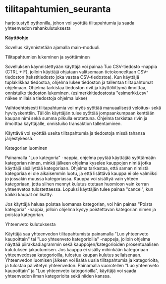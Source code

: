 # tilitapahtumien_seuranta
harjoitustyö pythonilla, johon voi syöttää tilitapahtumia ja saada yhteenvedon rahankulutuksesta

**Käyttöohje**


Sovellus käynnistetään ajamalla main-moduuli.

Tilitapahtumien lukeminen ja syöttäminen

Sovelluksen käynnistettyään käyttäjä voi painaa Tuo CSV-tiedosto -nappia (CTRL + F), jolloin käyttäjä ohjataan valitsemaan tietokoneeltaan CSV-tiedoston (tekstitiedosto joka
vastaa CSV-tiedostoa). Kun käyttäjä tuplaklikkaa tiedostoa, ohjelma lukee tiedoston ja tallentaa tilitapahtumat ohjelmaan. Ohjelma tarkistaa tiedoston rivit ja 
käyttöliittymä ilmoittaa, onnistuiko tiedoston lukeminen.
(esimerkkitiedostosta "esimerkki.csv" näkee millaisia tiedostoja ohjelma lukee)

Vaihtoehtoisesti tilitapahtumia voi myös syöttää manuaalisesti veloitus- sekä hyvityskenttiin. Tällöin käyttäjän tulee syöttää jompaankumpaan kenttään kaupan nimi sekä summa
pilkulla erotettuna. Ohjelma tarkistaa rivin ja ilmoittaa käyttäjälle, onnistuiko transaktion tallentaminen.

Käyttävä voi syöttää useita tilitapahtumia ja tiedostoja missä tahansa järjestykessä.


Kategorian luominen

Painamalla "Luo kategoria" -nappia, ohjelma pyytää käyttäjää syöttämään kategorian nimen, minkä jälkeen ohjelma kyselee kauppojen nimiä jotka käyttäjä sisällyttää kategoriaan.
Ohjelma tarkastaa, että saman nimistä kategoriaa ei ole aikaisemmin luotu, ja että lisättävä kauppa ei ole valmiiksi jo jossakin muussa kategoriassa. Kauppa voi sisältyä
vain yhteen kategoriaan, jotta siihen mennyt kulutus otetaan huomioon vain kerran yhteenvetoa tulostettaessa. Lopuksi käyttäjän tulee painaa "cancel", kun kaikki kaupat on lisätty.

Jos käyttäjä haluaa poistaa luomansa kategorian, voi hän painaa "Poista kategoria" -nappia, jolloin ohjelma kysyy poistettavan kategorian nimen ja poistaa kategorian.


Yhteenveto kulutuksesta

Käyttäjä saa yhteenvedon tilitapahtumista painamalla "Luo yhteenveto kaupoittain" tai "Luo yhteenveto kategorioilla" -nappeja, jolloin ohjelma näyttää piirakkadiagrammin
sekä kauppojen/kategorioiden prosentuaalisen kulutuksen jakautumisen. Jos kauppa ei sisälly mihinkään kategoriaan yhteenvedossa kategorioilla, tulostuu kaupan kulutus sellaisenaan.
Yhteenvedon luomisen jälkeen voi lisätä uusia tilitapahtumia ja kategorioita, ja tulostaa päivitetyn yhteenvedon. Painamalla vuorotellen "Luo yhteenveto kaupoittain" ja 
"Luo yhteenveto kategorioilla", käyttäjä voi saada yhteenvedon ilman kategorioita sekä niiden kanssa.

